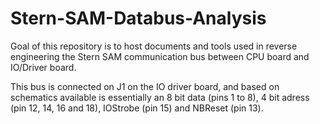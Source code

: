 # Stern-SAM-Databus-Analysis

Goal of this repository is to host documents and tools used in reverse engineering the Stern SAM communication bus between CPU board and IO/Driver board.

This bus is connected on J1 on the IO driver board, and based on schematics available is essentially an 8 bit data (pins 1 to 8), 4 bit adress (pin 12, 14, 16 and 18), IOStrobe (pin 15) and NBReset (pin 13).

